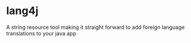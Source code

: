 # lang4j
A string resource tool making it straight forward to add foreign language translations to your java app
